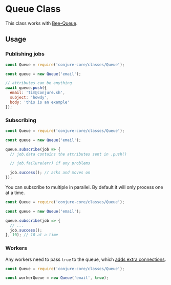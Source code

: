 # Queue Class

This class works with [Bee-Queue](https://github.com/bee-queue/bee-queue).

## Usage

### Publishing jobs

```js
const Queue = require('conjure-core/classes/Queue');

const queue = new Queue('email');

// attributes can be anything
await queue.push({
  email: 'tim@conjure.sh',
  subject: 'howdy',
  body: 'this is an example'
});
```

### Subscribing

```js
const Queue = require('conjure-core/classes/Queue');

const queue = new Queue('email');

queue.subscribe(job => {
  // job.data contains the attributes sent in .push()

  // job.failure(err) if any problems

  job.success(); // acks and moves on
});
```

You can subscribe to multiple in parallel. By default it will only process one at a time.

```js
const Queue = require('conjure-core/classes/Queue');

const queue = new Queue('email');

queue.subscribe(job => {
  // ...
  job.success();
}, 10); // 10 at a time
```

### Workers

Any workers need to pass `true` to the queue, which [adds extra connections](https://github.com/bee-queue/bee-queue#under-the-hood).

```js
const Queue = require('conjure-core/classes/Queue');

const workerQueue = new Queue('email', true);
```
